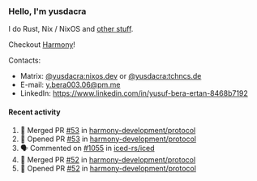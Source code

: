 ### Hello, I'm yusdacra

I do Rust, Nix / NixOS and [other stuff](https://yusdacra.gitlab.io/about).

Checkout [Harmony](https://github.com/harmony-development)!

Contacts:
- Matrix: [@yusdacra:nixos.dev](https://matrix.to/#/@yusdacra:nixos.dev) or [@yusdacra:tchncs.de](https://matrix.to/#/@yusdacra:tchncs.de)
- E-mail: y.bera003.06@pm.me
- LinkedIn: https://www.linkedin.com/in/yusuf-bera-ertan-8468b7192

#### Recent activity

<!--START_SECTION:activity-->
1. 🎉 Merged PR [#53](https://github.com/harmony-development/protocol/pull/53) in [harmony-development/protocol](https://github.com/harmony-development/protocol)
2. 💪 Opened PR [#53](https://github.com/harmony-development/protocol/pull/53) in [harmony-development/protocol](https://github.com/harmony-development/protocol)
3. 🗣 Commented on [#1055](https://github.com/iced-rs/iced/issues/1055) in [iced-rs/iced](https://github.com/iced-rs/iced)
4. 🎉 Merged PR [#52](https://github.com/harmony-development/protocol/pull/52) in [harmony-development/protocol](https://github.com/harmony-development/protocol)
5. 💪 Opened PR [#52](https://github.com/harmony-development/protocol/pull/52) in [harmony-development/protocol](https://github.com/harmony-development/protocol)
<!--END_SECTION:activity-->
